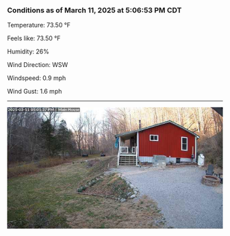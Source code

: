 ### Conditions as of March 11, 2025 at 5:06:53 PM CDT 

Temperature: 73.50 &deg;F

Feels like: 73.50 &deg;F

Humidity: 26%

Wind Direction: WSW

Windspeed: 0.9 mph

Wind Gust: 1.6 mph

---

<img src="./images/latest.jpeg"/>


